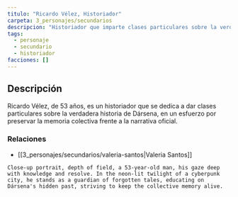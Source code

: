 ```yaml
---
titulo: "Ricardo Vélez, Historiador"
carpeta: 3_personajes/secundarios
descripcion: "Historiador que imparte clases particulares sobre la verdadera historia de Dársena para preservar la memoria colectiva."
tags:
  - personaje
  - secundario
  - historiador
facciones: []
---
```


## Descripción

Ricardo Vélez, de 53 años, es un historiador que se dedica a dar clases particulares sobre la verdadera historia de Dársena, en un esfuerzo por preservar la memoria colectiva frente a la narrativa oficial.

### Relaciones

- [[3_personajes/secundarios/valeria-santos|Valeria Santos]]

```
Close-up portrait, depth of field, a 53-year-old man, his gaze deep with knowledge and resolve. In the neon-lit twilight of a cyberpunk city, he stands as a guardian of forgotten tales, educating on Dársena's hidden past, striving to keep the collective memory alive.
